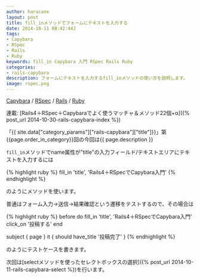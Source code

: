 ```yaml
---
author: haracane
layout: post
title: fill_inメソッドでフォームにテキストを入力する
date: 2014-10-11 08:42:44J
tags:
- Capybara
- RSpec
- Rails
- Ruby
keywords: fill_in Capybara 入門 RSpec Rails Ruby
categories:
- rails-capybara
description: フォームにテキストを入力するfill_inメソッドの使い方を説明します。
image: rspec.png
---
```

<!-- tag_links -->
[Capybara](/tags/capybara/) / [RSpec](/tags/rspec/) / [Rails](/tags/rails/) / [Ruby](/tags/ruby/)

<!-- category_links -->
連載: [Rails4＋RSpec＋Capybaraでよく使うマッチャ＆メソッド22個+α]({% post_url 2014-10-30-rails-capybara-index %})

<!-- content -->
「{{ site.data["category_params"]["rails-capybara"]["title"]}}」第{{page.order_in_category}}回の今回は{{ page.description }}

`fill_in`メソッドでname属性が"title"の入力フィールド/テキストエリアにテキストを入力するには

{% highlight ruby %}
fill_in 'title', 'Rails4＋RSpecでCapybara入門'
{% endhighlight %}

のようにメソッドを使います。

普通はフォーム入力→送信→結果確認という遷移をテストするので、その場合は

{% highlight ruby %}
before do
  fill_in 'title', 'Rails4＋RSpecでCapybara入門'
  click_on '投稿する'
end

subject { page }
it { should have_title '投稿完了' }
{% endhighlight %}

のようにテストケースを書きます。

次回は[selectメソッドを使ったセレクトボックスの選択]({% post_url 2014-10-11-rails-capybara-select %})を行います。
